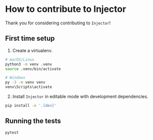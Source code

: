 How to contribute to Injector
==========================

Thank you for considering contributing to `Injector`!


First time setup
------------------

1. Create a virtualenv.

```bash
# macOS/Linux
python3 -m venv .venv
source .venv/bin/activate
````

```bash
# Windows
py -3 -m venv venv
venv\Scripts\activate
```

2. Install `Injector` in editable mode with development dependencies.

```bash
pip install -e '.[dev]'
```


Running the tests
------------------

```bash
pytest
```
